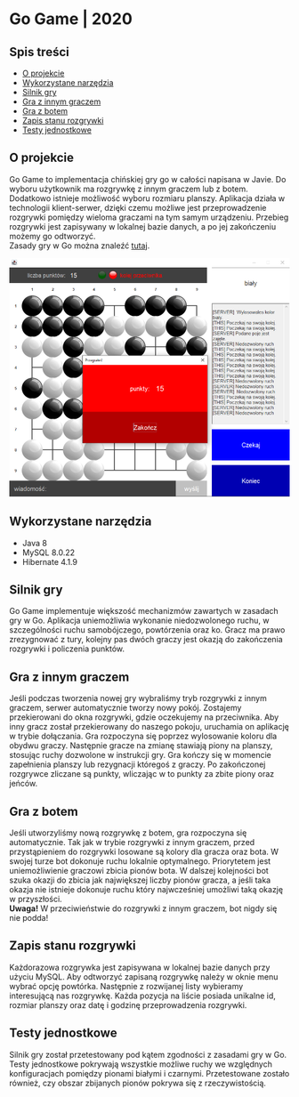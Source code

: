 # Go Game | 2020

## Spis treści
- [O projekcie](#o-projekcie)
- [Wykorzystane narzędzia](#wykorzystane-narzędzia)
- [Silnik gry](#silnik-gry)
- [Gra z innym graczem](#gra-z-innym-graczem)
- [Gra z botem](#gra-z-botem)
- [Zapis stanu rozgrywki](#zapis-stanu-rozgrywki)
- [Testy jednostkowe](#testy-jednostkowe)


## O projekcie
Go Game to implementacja chińskiej gry go w całości napisana w Javie. Do wyboru użytkownik ma rozgrywkę z innym graczem lub z botem. Dodatkowo istnieje możliwość wyboru rozmiaru planszy. Aplikacja działa w technologii klient-serwer, dzięki czemu możliwe jest przeprowadzenie rozgrywki pomiędzy wieloma graczami na tym samym urządzeniu. Przebieg rozgrywki jest zapisywany w lokalnej bazie danych, a po jej zakończeniu możemy go odtworzyć.  
Zasady gry w Go można znaleźć [tutaj](https://pl.wikipedia.org/wiki/Zasady_go).  
  
![Przegrana runda w grze Go](img/gamelost.png "Przegrana runda w grze Go")

## Wykorzystane narzędzia
* Java 8
* MySQL 8.0.22
* Hibernate 4.1.9

## Silnik gry
Go Game implementuje większość mechanizmów zawartych w zasadach gry w Go. Aplikacja uniemożliwia wykonanie niedozwolonego ruchu, w szczególności ruchu samobójczego, powtórzenia oraz ko. Gracz ma prawo zrezygnować z tury, kolejny pas dwóch graczy jest okazją do zakończenia rozgrywki i policzenia punktów.


## Gra z innym graczem
Jeśli podczas tworzenia nowej gry wybraliśmy tryb rozgrywki z innym graczem, serwer automatycznie tworzy nowy pokój. Zostajemy przekierowani do okna rozgrywki, gdzie oczekujemy na przeciwnika. Aby inny gracz został przekierowany do naszego pokoju, uruchamia on aplikację w trybie dołączania. Gra rozpoczyna się poprzez wylosowanie koloru dla obydwu graczy. Następnie gracze na zmianę stawiają piony na planszy, stosując ruchy dozwolone w instrukcji gry. Gra kończy się w momencie zapełnienia planszy lub rezygnacji któregoś z graczy. Po zakończonej rozgrywce zliczane są punkty, wliczając w to punkty za zbite piony oraz jeńców.


## Gra z botem
Jeśli utworzyliśmy nową rozgrywkę z botem, gra rozpoczyna się automatycznie. Tak jak w trybie rozgrywki z innym graczem, przed przystąpieniem do rozgrywki losowane są kolory dla gracza oraz bota. W swojej turze bot dokonuje ruchu lokalnie optymalnego. Priorytetem jest uniemożliwienie graczowi zbicia pionów bota. W dalszej kolejności bot szuka okazji do zbicia jak największej liczby pionów gracza, a jeśli taka okazja nie istnieje dokonuje ruchu który najwcześniej umożliwi taką okazję w przyszłości.  
**Uwaga!** W przeciwieństwie do rozgrywki z innym graczem, bot nigdy się nie podda!  


## Zapis stanu rozgrywki
Każdorazowa rozgrywka jest zapisywana w lokalnej bazie danych przy użyciu MySQL. Aby odtworzyć zapisaną rozgrywkę należy w oknie menu wybrać opcję powtórka. Następnie z rozwijanej listy wybieramy interesującą nas rozgrywkę. Każda pozycja na liście posiada unikalne id, rozmiar planszy oraz datę i godzinę przeprowadzenia rozgrywki.


## Testy jednostkowe
Silnik gry został przetestowany pod kątem zgodności z zasadami gry w Go. Testy jednostkowe pokrywają wszystkie możliwe ruchy we względnych konfiguracjach pomiędzy pionami białymi i czarnymi. Przetestowane zostało również, czy obszar zbijanych pionów pokrywa się z rzeczywistością.

